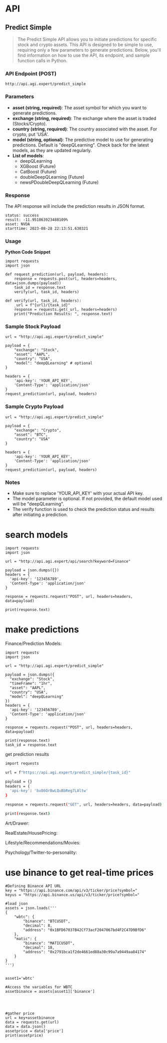 # API

## Predict Simple

> The Predict Simple API allows you to initiate predictions for specific stock and crypto assets. This API is designed to be simple to use, requiring only a few parameters to generate predictions. Below, you'll find information on how to use the API, its endpoint, and sample function calls in Python.

### API Endpoint (POST)

```
http://api.agi.expert/predict_simple
```

### Parameters

 - **asset (string, required)**: The asset symbol for which you want to generate predictions.
 - **exchange (string, required)**: The exchange where the asset is traded (Stocks/Crypto). 
 - **country (string, required)**: The country associated with the asset. For crypto, put 'USA'.
 - **model (string, optional)**: The predictive model to use for generating predictions. Default is "deepQLearning". Check back for the latest models, as they are updated regularly.
 - **List of models**:
   - deepQLearning
   - XGBoost (Future)
   - CatBoost (Future)
   - doubleDeepQLearning (Future)
   - newsPDoubleDeepQLearning (Future)

### Response

The API response will include the prediction results in JSON format.
```
status: success
result: -11.951863923488109%
asset: NVDA
starttime: 2023-08-28 22:13:51.630321
```

### Usage

**Python Code Snippet**
```
import requests
import json

def request_prediction(url, payload, headers):
    response = requests.post(url, headers=headers, data=json.dumps(payload))
    task_id = response.text 
    verify(url, task_id, headers)

def verify(url, task_id, headers):
    _url = f"{url}/{task_id}"
    response = requests.get(_url, headers=headers) 
    print("Prediction Results: ", response.text)
```

### Sample Stock Payload

```
url = "http://api.agi.expert/predict_simple"

payload = {
    "exchange": "Stock",
    "asset": "AAPL",
    "country": "USA",
    "model": "deepQLearning" # optional
}

headers = {
    'api-key': 'YOUR_API_KEY',
    'Content-Type': 'application/json'
}
request_prediction(url, payload, headers)
```

### Sample Crypto Payload

```
url = "http://api.agi.expert/predict_simple"

payload = {
    "exchange": "Crypto",
    "asset": "BTC",
    "country": "USA"
}

headers = {
    'api-key': 'YOUR_API_KEY',
    'Content-Type': 'application/json'
}
request_prediction(url, payload, headers)
```

### Notes

 - Make sure to replace 'YOUR_API_KEY' with your actual API key.
 - The model parameter is optional. If not provided, the default model used will be "deepQLearning".
 - The verify function is used to check the prediction status and results after initiating a prediction.



# search models

```
import requests
import json

url = "http://api.agi.expert/api/search?keyword=Finance"

payload = json.dumps({})
headers = {
  'api-key': '123456789',
  'Content-Type': 'application/json'
}

response = requests.request("POST", url, headers=headers, data=payload)

print(response.text)
```



# make predictions


Finance/Prediction Models:
```
import requests
import json

url = "http://api.agi.expert/predict_simple"

payload = json.dumps({
  "exchange": "Stock",
  "timeFrame": "1hr",
  "asset": "AAPL",
  "country": "USA",
  "model": "deepQLearning"
})
headers = {
  'api-key': '123456789',
  'Content-Type': 'application/json'
}

response = requests.request("POST", url, headers=headers, data=payload)

print(response.text)
task_id = response.text

```

get prediction results

```sh
import requests

url = f"https://api.agi.expert/predict_simple/{task_id}"

payload = {}
headers = {
  'api-key': 'bv86OrBwLQuBbReg7LAltw'
}

response = requests.request("GET", url, headers=headers, data=payload)

print(response.text)

```

Art/Drawer:

RealEstate/HousePricing:

Lifestyle/Recommendations/Movies:

Psychology/Twitter-to-personality:  

# use binance to get real-time prices

```
#Defining Binance API URL
key = "https://api.binance.com/api/v3/ticker/price?symbol="
keyus = "https://api.binance.us/api/v3/ticker/price?symbol="
  
#load json
assets = json.loads('''
{
    "wbtc": {
        "binance": "BTCUSDT",
        "decimal": 8,
        "address": "0x1BFD67037B42Cf73acF2047067bd4F2C47D9BfD6"
    },
    "matic": {
        "binance": "MATICUSDT",
        "decimal": 18,
        "address": "0x2791bca1f2de4661ed88a30c99a7a9449aa84174"
    }
}
''')


asset1='wbtc'

#Access the variables for WBTC
assetbinance = assets[asset1]['binance']




#gather price
url = key+assetbinance  
data = requests.get(url)
data = data.json()
assetprice = data['price']
print(assetprice)
```

